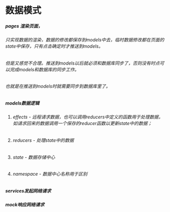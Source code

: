 # 数据模式

##### pages 渲染页面，

###### 		只实现数据的渲染，数据的修改都保存到models中去，临时数据修改都在页面的state中保存，只有点击确定时才推送到models。

###### 		但是又感觉不合理。推送到models以后就必须和数据库同步了，否则没有时点可以完成models和数据库的同步工作。

###### 		也就是在推送到models时就需要同步到数据库里了。

##### models数据逻辑

1. ###### effects - 远程请求数据，也可以调用reducers中定义的函数用于处理数据，如请求回来的数据调用一个保存的reducer函数以更新state中的数据；

2. ###### reducers - 处理state中的数据

3. ###### state - 数据存储中心

4. ###### namespace - 数据中心名称用于区别

##### services发起网络请求

##### mock响应网络请求

